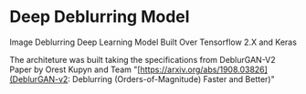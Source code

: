 # Deep Deblurring Model
Image Deblurring Deep Learning Model Built Over Tensorflow 2.X and Keras

The architeture was built taking the specifications from DeblurGAN-V2 Paper by Orest Kupyn and Team "[https://arxiv.org/abs/1908.03826](DeblurGAN-v2: Deblurring (Orders-of-Magnitude) Faster and Better)"
